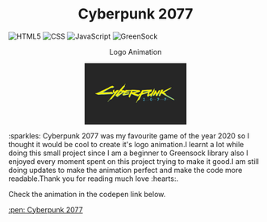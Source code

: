 <h1 align="center">
  Cyberpunk 2077
</h1>

![HTML5](https://img.shields.io/badge/-HTML5-333333?style=flat&logo=HTML5)
![CSS](https://img.shields.io/badge/-CSS-333333?style=flat&logo=CSS3&logoColor=1572B6)
![JavaScript](https://img.shields.io/badge/-JavaScript-333333?style=flat&logo=javascript)
![GreenSock](https://img.shields.io/badge/-GreenSock-333333?style=flat&logo=GreenSock&logoColor=88CE02)

<p align="center">
  Logo Animation
</p>
<p align="center">
  <img src="https://raw.githubusercontent.com/IshankaDSenevirathne/Cyberpunk_2077/main/logo.jpg" width="40%" align="center" >
</p>
<p align="left">
:sparkles: Cyberpunk 2077 was my favourite game of the year 2020 so I thought it would be cool to create it's logo animation.I learnt a lot while doing this small project since I am a beginner to Greensock library also I enjoyed every moment spent on this project trying to make it good.I am still doing updates to make the animation perfect and make the code more readable.Thank you for reading much love :hearts:.    
</p>
<p>Check the animation in the codepen link below.</p>
<a href="https://codepen.io/ishankadsenevirathne/pen/MWjEVvM" target="_blank">:pen: Cyberpunk 2077</a>

